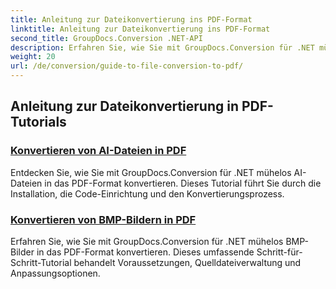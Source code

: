 ```yaml
---
title: Anleitung zur Dateikonvertierung ins PDF-Format
linktitle: Anleitung zur Dateikonvertierung ins PDF-Format
second_title: GroupDocs.Conversion .NET-API
description: Erfahren Sie, wie Sie mit GroupDocs.Conversion für .NET mühelos verschiedene Dateiformate in PDF konvertieren. Dieses Schritt-für-Schritt-Tutorial behandelt alles vom Einrichten der Bibliothek bis zur Durchführung nahtloser Dateitransformationen.
weight: 20
url: /de/conversion/guide-to-file-conversion-to-pdf/
---
```

## Anleitung zur Dateikonvertierung in PDF-Tutorials
### [Konvertieren von AI-Dateien in PDF](./converting-ai-to-pdf/)
Entdecken Sie, wie Sie mit GroupDocs.Conversion für .NET mühelos AI-Dateien in das PDF-Format konvertieren. Dieses Tutorial führt Sie durch die Installation, die Code-Einrichtung und den Konvertierungsprozess.
### [Konvertieren von BMP-Bildern in PDF](./converting-bmp-to-pdf/)
Erfahren Sie, wie Sie mit GroupDocs.Conversion für .NET mühelos BMP-Bilder in das PDF-Format konvertieren. Dieses umfassende Schritt-für-Schritt-Tutorial behandelt Voraussetzungen, Quelldateiverwaltung und Anpassungsoptionen.